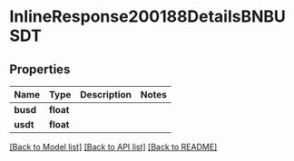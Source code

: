 # InlineResponse200188DetailsBNBUSDT

## Properties
Name | Type | Description | Notes
------------ | ------------- | ------------- | -------------
**busd** | **float** |  | 
**usdt** | **float** |  | 

[[Back to Model list]](../README.md#documentation-for-models) [[Back to API list]](../README.md#documentation-for-api-endpoints) [[Back to README]](../README.md)

